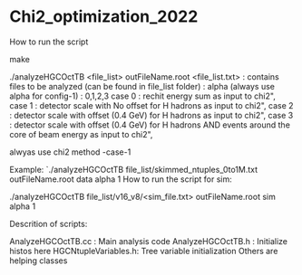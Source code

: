 # Chi2_optimization_2022




How to run the script

make

./analyzeHGCOctTB <file_list> outFileName.root <dataset> <configuration> <chi2-method> 
<file_list.txt> : contains files to be analyzed (can be found in file_list folder)
<configuration> : alpha (always use alpha for config-1)
<chi2-method> : 0,1,2,3
	      case 0 : rechit energy sum as input to chi2",
	      case 1 : detector scale with No offset for H hadrons as input to chi2",
              case 2 : detector scale with offset (0.4 GeV) for H hadrons as input to chi2",
  	      case 3 : detector scale with offset (0.4 GeV) for H hadrons AND events around the core of beam energy as input to chi2",

alwyas use chi2 method -case-1


Example:
`./analyzeHGCOctTB file_list/skimmed_ntuples_0to1M.txt outFileName.root data alpha 1 
How to run the script for sim:

./analyzeHGCOctTB file_list/v16_v8/<sim_file.txt> outFileName.root sim alpha 1 



Descrition of scripts:

AnalyzeHGCOctTB.cc : Main analysis code
AnalyzeHGCOctTB.h : Initialize histos here
HGCNtupleVariables.h: Tree variable initialization
Others are helping classes
